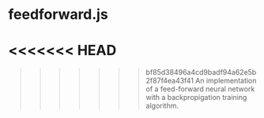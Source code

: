 # feedforward.js
<<<<<<< HEAD
=======

>>>>>>> bf85d38496a4cd9badf94a62e5b2f87f4ea43f41
An implementation of a feed-forward neural network with a backpropigation training algorithm. 
